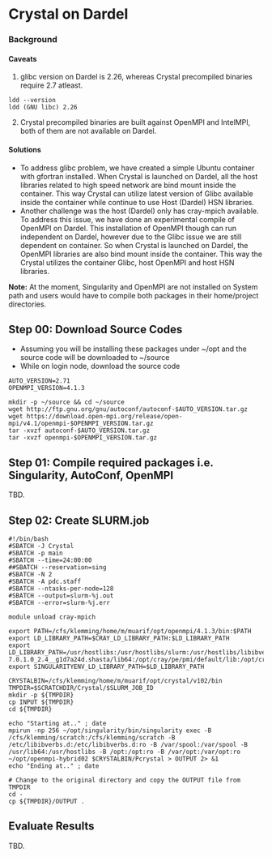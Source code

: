 # Crystal on Dardel

### Background
#### Caveats
1. glibc version on Dardel is 2.26, whereas Crystal precompiled binaries require 2.7 atleast.
```
ldd --version
ldd (GNU libc) 2.26
```
2. Crystal precompiled binaries are built against OpenMPI and IntelMPI, both of them are not available on Dardel.

#### Solutions
- To address glibc problem, we have created a simple Ubuntu container with gfortran installed. When Crystal is launched on Dardel, all the host libraries related to high speed network are bind mount inside the container. This way Crystal can utilize latest version of Glibc available inside the container while continue to use Host (Dardel) HSN libraries. 
- Another challenge was the host (Dardel) only has cray-mpich available. To address this issue, we have done an experimental compile of OpenMPI on Dardel. This installation of OpenMPI though can run independent on Dardel, however due to the Glibc issue we are still dependent on container. So when Crystal is launched on Dardel, the OpenMPI libraries are also bind mount inside the container. This way the Crystal utilizes the container Glibc, host OpenMPI and host HSN libraries.

**Note:** At the moment, Singularity and OpenMPI are not installed on System path and users would have to compile both packages in their home/project directories.

## Step 00: Download Source Codes

- Assuming you will be installing these packages under ~/opt and the source code will be downloaded to ~/source
- While on login node, download the source code

```
AUTO_VERSION=2.71
OPENMPI_VERSION=4.1.3

mkdir -p ~/source && cd ~/source
wget http://ftp.gnu.org/gnu/autoconf/autoconf-$AUTO_VERSION.tar.gz
wget https://download.open-mpi.org/release/open-mpi/v4.1/openmpi-$OPENMPI_VERSION.tar.gz
tar -xvzf autoconf-$AUTO_VERSION.tar.gz
tar -xvzf openmpi-$OPENMPI_VERSION.tar.gz
```

## Step 01: Compile required packages i.e. Singularity, AutoConf, OpenMPI

TBD.

## Step 02: Create SLURM.job
```
#!/bin/bash
#SBATCH -J Crystal
#SBATCH -p main
#SBATCH --time=24:00:00
##SBATCH --reservation=sing
#SBATCH -N 2
#SBATCH -A pdc.staff
#SBATCH --ntasks-per-node=128
#SBATCH --output=slurm-%j.out
#SBATCH --error=slurm-%j.err

module unload cray-mpich

export PATH=/cfs/klemming/home/m/muarif/opt/openmpi/4.1.3/bin:$PATH
export LD_LIBRARY_PATH=$CRAY_LD_LIBRARY_PATH:$LD_LIBRARY_PATH
export LD_LIBRARY_PATH=/usr/hostlibs:/usr/hostlibs/slurm:/usr/hostlibs/libibverbs:/opt/cray/libfabric/1.11.0.4.67/lib64:/opt/cray/xpmem/2.2.40-7.0.1.0_2.4__g1d7a24d.shasta/lib64:/opt/cray/pe/pmi/default/lib:/opt/cray/pe/pals/1.0.17/lib:/opt/cray/pe/pmi/default/lib:/cfs/klemming/home/m/muarif/opt/openmpi/4.1.3/lib:$LD_LIBRARY_PATH
export SINGULARITYENV_LD_LIBRARY_PATH=$LD_LIBRARY_PATH

CRYSTALBIN=/cfs/klemming/home/m/muarif/opt/crystal/v102/bin
TMPDIR=$SCRATCHDIR/Crystal/$SLURM_JOB_ID
mkdir -p ${TMPDIR}
cp INPUT ${TMPDIR}
cd ${TMPDIR}

echo "Starting at.." ; date
mpirun -np 256 ~/opt/singularity/bin/singularity exec -B /cfs/klemming/scratch:/cfs/klemming/scratch -B /etc/libibverbs.d:/etc/libibverbs.d:ro -B /var/spool:/var/spool -B /usr/lib64:/usr/hostlibs -B /opt:/opt:ro -B /var/opt:/var/opt:ro ~/opt/openmpi-hybrid02 $CRYSTALBIN/Pcrystal > OUTPUT 2> &1
echo "Ending at.." ; date

# Change to the original directory and copy the OUTPUT file from TMPDIR
cd -
cp ${TMPDIR}/OUTPUT .
```

## Evaluate Results
TBD.
